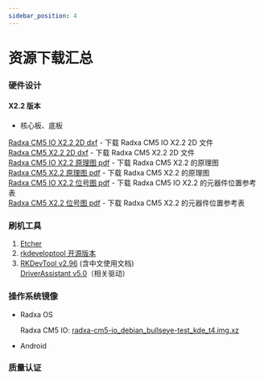 ```yaml
---
sidebar_position: 4
---
```


# 资源下载汇总

### 硬件设计

#### X2.2 版本

- 核心板、底板

[Radxa CM5 IO X2.2 2D dxf](https://dl.radxa.com/cm5/radxa_cm5_io_board_x2100_2d.zip) - 下载 Radxa CM5 IO X2.2 2D 文件  
[Radxa CM5 X2.2 2D dxf](https://dl.radxa.com/cm5/radxa_cm5_x2100_2d.zip) - 下载 Radxa CM5 X2.2 2D 文件  
[Radxa CM5 IO X2.2 原理图 pdf](https://dl.radxa.com/cm5/v2200/radxa_cm5_io_v2200_schematic.pdf) - 下载 Radxa CM5 X2.2 的原理图  
[Radxa CM5 X2.2 原理图 pdf](https://dl.radxa.com/cm5/v2200/radxa_cm5_v2200_schematic.pdf) - 下载 Radxa CM5 X2.2 的原理图  
[Radxa CM5 IO X2.2 位号图 pdf](https://dl.radxa.com/cm5/v2200/radxa_cm5_io_v2200_Components_Placement_map.pdf) - 下载 Radxa CM5 IO X2.2 的元器件位置参考表  
[Radxa CM5 X2.2 位号图 pdf](https://dl.radxa.com/cm5/v2200/radxa_cm5_v2200_Components_Placement_map.pdf) - 下载 Radxa CM5 X2.2 的元器件位置参考表

### 刷机工具

1. [Etcher](https://etcher.balena.io/#download-etcher/)
2. [rkdeveloptool 开源版本](https://opensource.rock-chips.com/wiki_Rkdeveloptool)
3. [RKDevTool v2.96](https://dl.radxa.com/tools/windows/RKDevTool_Release_v2.96_zh.zip) (含中文使用文档)  
   [DriverAssistant v5.0](https://dl.radxa.com/tools/windows/DriverAssitant_v5.0.zip)（相关驱动）

### 操作系统镜像

- Radxa OS

  Radxa CM5 IO: [radxa-cm5-io_debian_bullseye-test_kde_t4.img.xz](https://github.com/radxa-build/radxa-cm5-io/releases/download/test-build-4/radxa-cm5-io_debian_bullseye-test_kde_t4.img.xz)

- Android

### 质量认证
